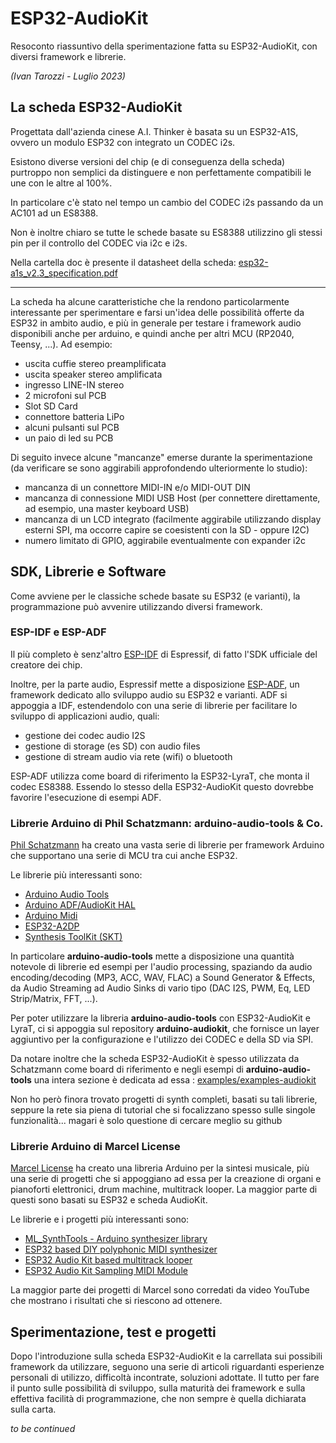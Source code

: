 # ESP32-AudioKit

Resoconto riassuntivo della sperimentazione fatta su ESP32-AudioKit, con diversi framework e librerie.

_(Ivan Tarozzi - Luglio 2023)_


## La scheda ESP32-AudioKit

Progettata dall'azienda cinese A.I. Thinker è basata su un ESP32-A1S, ovvero un modulo ESP32 con integrato un CODEC i2s.

Esistono diverse versioni del chip (e di conseguenza della scheda) purtroppo non semplici da distinguere e non perfettamente compatibili le une con le altre al 100%.

In particolare c'è stato nel tempo un cambio del CODEC i2s passando da un AC101 ad un ES8388.

Non è inoltre chiaro se tutte le schede basate su ES8388 utilizzino gli stessi pin per il controllo del CODEC via i2c e i2s.

Nella cartella doc è presente il datasheet della scheda: [esp32-a1s_v2.3_specification.pdf](docs/esp32-a1s_v2.3_specification.pdf)

-----------

La scheda ha alcune caratteristiche che la rendono particolarmente interessante per sperimentare e farsi un'idea delle possibilità offerte da ESP32 in ambito audio, e più in generale per testare i framework audio disponibili anche per arduino, e quindi anche per altri MCU (RP2040, Teensy, ...).  Ad esempio:

- uscita cuffie stereo preamplificata
- uscita speaker stereo amplificata
- ingresso LINE-IN stereo
- 2 microfoni sul PCB
- Slot SD Card
- connettore batteria LiPo
- alcuni pulsanti sul PCB
- un paio di led su PCB


Di seguito invece alcune "mancanze" emerse durante la sperimentazione (da verificare se sono aggirabili approfondendo ulteriormente lo studio):

- mancanza di un connettore MIDI-IN e/o MIDI-OUT DIN
- mancanza di connessione MIDI USB Host (per connettere direttamente, ad esempio, una master keyboard USB)
- mancanza di un LCD integrato (facilmente aggirabile utilizzando display esterni SPI, ma occorre capire se coesistenti con la SD - oppure I2C)
- numero limitato di GPIO, aggirabile eventualmente con expander i2c


## SDK, Librerie e Software

Come avviene per le classiche schede basate su ESP32 (e varianti), la programmazione può avvenire utilizzando diversi framework.

### ESP-IDF e ESP-ADF
Il più completo è senz'altro [ESP-IDF](https://idf.espressif.com) di Espressif, di fatto l'SDK ufficiale del creatore dei chip.

Inoltre, per la parte audio, Espressif mette a disposizione [ESP-ADF](https://docs.espressif.com/projects/esp-adf), un framework dedicato allo sviluppo audio su ESP32 e varianti. ADF si appoggia a IDF, estendendolo con una serie di librerie per facilitare lo sviluppo di applicazioni audio, quali:
- gestione dei codec audio I2S
- gestione di storage (es SD) con audio files
- gestione di stream audio via rete (wifi) o bluetooth

ESP-ADF utilizza come board di riferimento la ESP32-LyraT, che monta il codec ES8388. Essendo lo stesso della ESP32-AudioKit questo dovrebbe favorire l'esecuzione di esempi ADF.


### Librerie Arduino di Phil Schatzmann: arduino-audio-tools & Co.

[Phil Schatzmann](https://www.pschatzmann.ch) ha creato una vasta serie di librerie per framework Arduino che supportano una serie di MCU tra cui anche ESP32.

Le librerie più interessanti sono:

- [Arduino Audio Tools](https://github.com/pschatzmann/arduino-audio-tools)
- [Arduino ADF/AudioKit HAL](https://github.com/pschatzmann/arduino-audiokit)
- [Arduino Midi](https://github.com/pschatzmann/arduino-midi)
- [ESP32-A2DP](https://github.com/pschatzmann/ESP32-A2DP)
- [Synthesis ToolKit (SKT)](https://www.pschatzmann.ch/home/projects/the-synthesis-toolkit-skt-library-for-arduino/)


In particolare __arduino-audio-tools__ mette a disposizione una quantità notevole di librerie ed esempi per l'audio processing, spaziando da audio encoding/decoding (MP3, ACC, WAV, FLAC) a Sound Generator & Effects, da Audio Streaming ad Audio Sinks di vario tipo (DAC I2S, PWM, Eq, LED Strip/Matrix, FFT, ...).

Per poter utilizzare la libreria __arduino-audio-tools__ con ESP32-AudioKit e LyraT, ci si appoggia sul repository __arduino-audiokit__, che fornisce un layer aggiuntivo per la configurazione e l'utilizzo dei CODEC e della SD via SPI.

Da notare inoltre che la scheda ESP32-AudioKit è spesso utilizzata da Schatzmann come board di riferimento e negli esempi di __arduino-audio-tools__ una intera sezione è dedicata ad essa :
[examples/examples-audiokit](https://github.com/pschatzmann/arduino-audio-tools/tree/main/examples/examples-audiokit)


Non ho però finora trovato progetti di synth completi, basati su tali librerie, seppure la rete sia piena di tutorial che si focalizzano spesso sulle singole funzionalità... magari è solo questione di cercare meglio su github


### Librerie Arduino di Marcel License

[Marcel License](https://github.com/marcel-licence) ha creato una libreria Arduino per la sintesi musicale, più una serie di progetti che si appoggiano ad essa per la creazione di organi e pianoforti elettronici, drum machine, multitrack looper. La maggior parte di questi sono basati su ESP32 e scheda AudioKit.

Le librerie e i progetti più interessanti sono:

- [ML_SynthTools - Arduino synthesizer library](https://github.com/marcel-licence/ML_SynthTools)
- [ESP32 based DIY polyphonic MIDI synthesizer](https://github.com/marcel-licence/esp32_basic_synth)
- [ESP32 Audio Kit based multitrack looper](https://github.com/marcel-licence/esp32_multitrack_looper)
- [ESP32 Audio Kit Sampling MIDI Module](https://github.com/marcel-licence/esp32_midi_sampler)

La maggior parte dei progetti di Marcel sono corredati da video YouTube che mostrano i risultati che si riescono ad ottenere.





## Sperimentazione, test e progetti

Dopo l'introduzione sulla scheda ESP32-AudioKit e la carrellata sui possibili framework da utilizzare, seguono una serie di articoli riguardanti esperienze personali di utilizzo, difficoltà incontrate, soluzioni adottate. Il tutto per fare il punto sulle possibilità di sviluppo, sulla maturità dei framework e sulla effettiva facilità di programmazione, che non sempre è quella dichiarata sulla carta.

_to be continued_